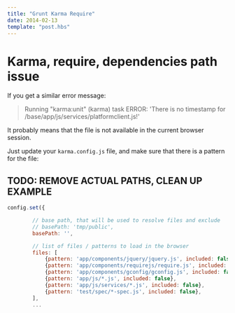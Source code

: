 ```yaml
---
title: "Grunt Karma Require"
date: 2014-02-13
template: "post.hbs"
---
```


# Karma, require, dependencies path issue

If you get a similar error message:

>Running "karma:unit" (karma) task
ERROR: 'There is no timestamp for /base/app/js/services/platformclient.js!'

It probably means that the file is not available in the current browser session.

Just update your `karma.config.js` file, and make sure that there is a pattern for the file:

## TODO: REMOVE ACTUAL PATHS, CLEAN UP EXAMPLE
```javascript
config.set({

        // base path, that will be used to resolve files and exclude
        // basePath: 'tmp/public',
        basePath: '',

        // list of files / patterns to load in the browser
        files: [
            {pattern: 'app/components/jquery/jquery.js', included: false},
            {pattern: 'app/components/requirejs/require.js', included: false},
            {pattern: 'app/components/gconfig/gconfig.js', included: false},
            {pattern: 'app/js/*.js', included: false},
            {pattern: 'app/js/services/*.js', included: false},
            {pattern: 'test/spec/*-spec.js', included: false},
        ],
        ...
```